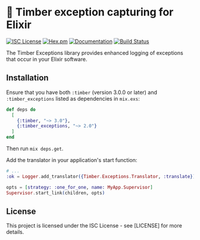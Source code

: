 # 🌲 Timber exception capturing for Elixir

[![ISC License](https://img.shields.io/badge/license-ISC-ff69b4.svg)](LICENSE.md)
[![Hex.pm](https://img.shields.io/hexpm/v/timber-exceptions.svg?maxAge=18000=plastic)](https://hex.pm/packages/timber-exceptions)
[![Documentation](https://img.shields.io/badge/hexdocs-latest-blue.svg)](https://hexdocs.pm/timber-exceptions/index.html)
[![Build Status](https://travis-ci.org/timberio/timber-elixir-exceptions.svg?branch=master)](https://travis-ci.org/timberio/timber-elixir-exceptions)

The Timber Exceptions library provides enhanced logging of exceptions that occur
in your Elixir software.

## Installation

Ensure that you have both `:timber` (version 3.0.0 or later) and `:timber_exceptions` listed
as dependencies in `mix.exs`:

```elixir
def deps do
  [
    {:timber, "~> 3.0"},
    {:timber_exceptions, "~> 2.0"}
  ]
end
```

Then run `mix deps.get`.

Add the translator in your application's start function:
```elixir
# ...
:ok = Logger.add_translator({Timber.Exceptions.Translator, :translate})

opts = [strategy: :one_for_one, name: MyApp.Supervisor]
Supervisor.start_link(children, opts)
```

## License

This project is licensed under the ISC License - see [LICENSE] for more details.
